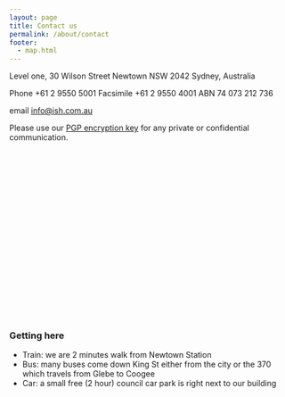 ```yaml
---
layout: page
title: Contact us
permalink: /about/contact
footer:
  - map.html
---
```

Level one, 30 Wilson Street
Newtown NSW 2042
Sydney, Australia

Phone +61 2 9550 5001
Facsimile +61 2 9550 4001
ABN 74 073 212 736

email info@ish.com.au

Please use our [PGP  encryption key](node/22) for any private or confidential communication.

<div id='map' style='width: 600px; height: 300px;'></div>

### Getting here

* Train: we are 2 minutes walk from Newtown Station
* Bus: many buses come down King St either from the city or the 370 which travels from Glebe to Coogee
* Car: a small free (2 hour) council car park is right next to our building